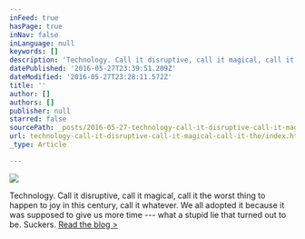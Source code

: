 ```yaml
---
inFeed: true
hasPage: true
inNav: false
inLanguage: null
keywords: []
description: 'Technology. Call it disruptive, call it magical, call it the worst thing to happen to joy in this century, call it whatever. We all adopted it because it was supposed to give us more time — what a stupid lie that turned out to be. Suckers. Read the blog >'
datePublished: '2016-05-27T23:39:51.209Z'
dateModified: '2016-05-27T23:28:11.572Z'
title: ''
author: []
authors: []
publisher: null
starred: false
sourcePath: _posts/2016-05-27-technology-call-it-disruptive-call-it-magical-call-it-the.md
url: technology-call-it-disruptive-call-it-magical-call-it-the/index.html
_type: Article

---
```

![](https://the-grid-user-content.s3-us-west-2.amazonaws.com/1acbecc7-efed-4c35-aaac-fdc3c99c4b30.jpg)

Technology. Call it disruptive, call it magical, call it the worst thing to happen to joy in this century, call it whatever. We all adopted it because it was supposed to give us more time --- what a stupid lie that turned out to be. Suckers. [Read the blog \>][0]

[0]: https://medium.com/@Kmax2go/users-guide-to-reckless-and-irresponsible-time-management-8a74ebbde841#.al5e7o4jt